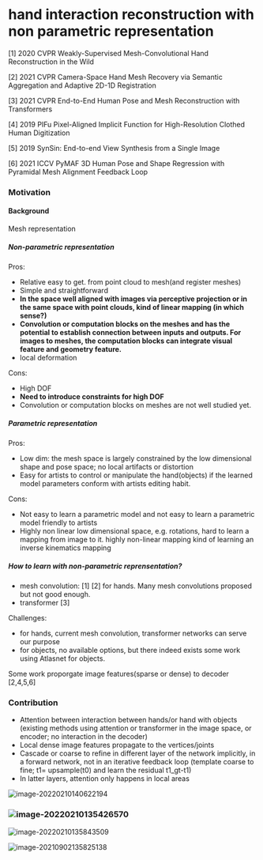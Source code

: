 # hand interaction reconstruction with non parametric representation

[1] 2020 CVPR Weakly-Supervised Mesh-Convolutional Hand Reconstruction in the Wild

[2] 2021 CVPR Camera-Space Hand Mesh Recovery via Semantic Aggregation and Adaptive 2D-1D Registration

[3] 2021 CVPR End-to-End Human Pose and Mesh Reconstruction with Transformers

[4] 2019 PIFu Pixel-Aligned Implicit Function for High-Resolution Clothed Human Digitization 

[5] 2019 SynSin: End-to-end View Synthesis from a Single Image

[6] 2021 ICCV PyMAF 3D Human Pose and Shape Regression with Pyramidal Mesh Alignment Feedback Loop



### Motivation

#### Background

Mesh representation 

##### Non-parametric representation 

Pros:

- Relative easy to get. from point cloud to mesh(and register meshes)
- Simple and straightforward
- **In the space well aligned with images via perceptive projection or in the same space with point clouds, kind of linear mapping (in which sense?)**
- **Convolution or computation blocks on the meshes and has the potential to establish connection between inputs and outputs. For images to meshes, the computation blocks can integrate visual feature and geometry feature.**
- local deformation

Cons: 

- High DOF
- **Need to introduce constraints for high DOF**
- Convolution or computation blocks on meshes are not well studied yet.



##### Parametric representation 

Pros:

- Low dim: the mesh space is largely constrained by the low dimensional shape and pose space; no local artifacts or distortion 
- Easy for artists to control or manipulate the hand(objects) if the learned model parameters conform with artists editing habit. 

Cons:

- Not easy to learn a parametric model and not easy to learn a parametric model friendly to artists
- Highly non linear low dimensional space, e.g. rotations, hard to learn a mapping from image to it. highly non-linear mapping kind of learning an inverse kinematics mapping

##### How to learn with non-parametric reprensentation?

- mesh convolution: [1] [2] for hands. Many mesh convolutions proposed but not good enough. 
- transformer [3]

Challenges: 

- for hands, current mesh convolution, transformer networks can serve our purpose
- for objects, no available options, but there indeed exists some work using Atlasnet for objects. 

Some work proporgate image features(sparse or dense) to decoder [2,4,5,6]

### Contribution

- Attention between interaction between hands/or hand with objects (existing methods using attention or transformer in the image space, or encoder; no interaction in the decoder)
- Local dense image features propagate to the vertices/joints
- Cascade or coarse to refine in different layer of the network implicitly, in a forward network, not in an iterative feedback loop (template coarse to fine; t1= upsample(t0) and learn the residual  t1_gt-t1)
- In latter layers, attention only happens in local areas

![image-20220210140622194](C:\Users\yeqi\AppData\Roaming\Typora\typora-user-images\image-20220210140622194.png)





### ![image-20220210135426570](C:\Users\yeqi\AppData\Roaming\Typora\typora-user-images\image-20220210135426570.png)

![image-20220210135843509](C:\Users\yeqi\AppData\Roaming\Typora\typora-user-images\image-20220210135843509.png)





![image-20210902135825138](C:\Users\yeqi\AppData\Roaming\Typora\typora-user-images\image-20210902135825138.png)


